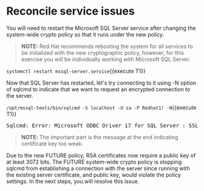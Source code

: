 # Reconcile service issues

You will need to restart the Microsoft SQL Server service after changing the system-wide
crypto policy so that it runs under the new policy.   

> **NOTE:** Red Hat recommends rebooting the system for all services to be
initialized with the new cryptographic policy, however, for this exercise you
will be individually working with Microsoft SQL Server.

`systemctl restart mssql-server.service`{{execute T1}}

Now that SQL Server has restarted, let's try connecting to it using -N option of sqlcmd to 
indicate that we want to request an encrypted connection to the server.

`/opt/mssql-tools/bin/sqlcmd -S localhost -U sa -P Redhat1! -N`{{execute T1}}

<pre class="file">
Sqlcmd: Error: Microsoft ODBC Driver 17 for SQL Server : SSL Provider: [error:1416F086:SSL routines:tls_process_server_certificate:certificate verify failed:EE certificate key too weak]
</pre>

> **NOTE:** The important part is the message at the end indicating certificate key too weak.

Due to the new FUTURE policy, RSA certificates now require a public key of at least 3072 bits.
The FUTURE system-wide crypto policy is stopping sqlcmd from establishing a connection with the 
server since running with the existing server certificate, and public key, would violate the policy
settings.  In the next steps, you will resolve this issue.
